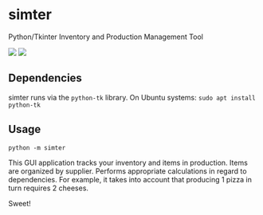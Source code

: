# simter
Python/Tkinter Inventory and Production Management Tool

![](https://github.com/porkostomus/simter/blob/master/2018-05-09-204120_1366x768_scrot.png)
![](https://github.com/porkostomus/simter/blob/master/15874990_10154928867424321_4503747296871151796_o.jpg)
## Dependencies

simter runs via the `python-tk` library.
On Ubuntu systems: `sudo apt install python-tk`

## Usage

    python -m simter

This GUI application tracks your inventory and items in production.
Items are organized by supplier.
Performs appropriate calculations in regard to dependencies.
For example, it takes into account that producing 1 pizza in turn requires 2 cheeses.

Sweet!
